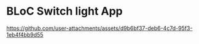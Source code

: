 # BLoC Switch light App



https://github.com/user-attachments/assets/d9b6bf37-deb6-4c7d-95f3-1eb4f4bb9d55

